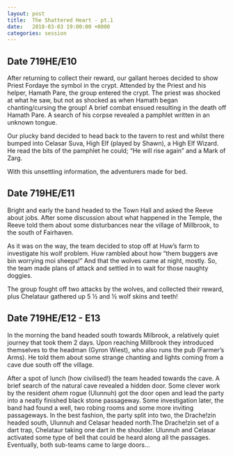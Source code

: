 ```yaml
---
layout: post
title:  The Shattered Heart - pt.1
date:   2018-03-03 19:00:00 +0000
categories: session
---
```


## Date 719HE/E10

After returning to collect their reward, our gallant heroes decided to show Priest Fordaye the symbol in the crypt. Attended by the Priest and his helper, Hamath Pare, the group entered the crypt. The priest was shocked at what he saw, but not as shocked as when Hamath began chanting/cursing the group! A brief combat ensued resulting in the death off Hamath Pare. A search of his corpse revealed a pamphlet written in an unknown tongue.

Our plucky band decided to head back to the tavern to rest and whilst there bumped into Celasar Suva, High Elf (played by Shawn), a High Elf Wizard. He read the bits of the pamphlet he could; “He will rise again” and a Mark of Zarg.

With this unsettling information, the adventurers made for bed.

## Date 719HE/E11

Bright and early the band headed to the Town Hall and asked the Reeve about jobs. After some discussion about what happened in the Temple, the Reeve told them about some disturbances near the village of Millbrook, to the south of Fairhaven.

As it was on the way, the team decided to stop off at Huw’s farm to investigate his wolf problem. Huw rambled about how “them buggers ave bin worrying moi sheeps!” And that the wolves came at night, mostly. So, the team made plans of attack and settled in to wait for those naughty doggies.

The group fought off two attacks by the wolves, and collected their reward, plus Chelataur gathered up 5 ½ and ½ wolf skins and teeth!

## Date 719HE/E12 - E13

In the morning the band headed south towards Milbrook, a relatively quiet journey that took them 2 days. Upon reaching Millbrook they introduced themselves to the headman (Gyron Wiest), who also runs the pub (Farmer’s Arms). He told them about some strange chanting and lights coming from a cave due south off the village.

After a spot of lunch (how civilised!) the team headed towards the cave. A brief search of the natural cave revealed a hidden door. Some clever work by the resident *ahem* rogue (Ulunnuh) got the door open and lead the party into a neatly finished black stone passageway. Some investigation later, the band had found a well, two robing rooms and some more inviting passageways. In the best fashion, the party split into two, the Drache!zin headed south, Ulunnuh and Celasar headed north.The Drache!zin set of a dart trap, Chelataur taking one dart in the shoulder. Ulunnuh and Celasar activated some type of bell that could be heard along all the passages. Eventually, both sub-teams came to large doors…
